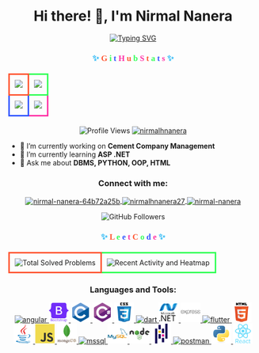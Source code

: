 <h1 align="center">Hi there! 👋, I'm Nirmal Nanera</h1>
<p align="center">
<a href="https://github.com/NirmalHNanera">
    <img src="https://readme-typing-svg.demolab.com?font=Georgia&size=18&duration=2000&pause=100&multiline=true&width=500&height=100&lines=Nirmal+Nanera;Versatile+Developer;Full+Stack+Developer+%7C+B.Tech+Student+%7C+Passionate;Data+Structure+%7C+DBMS+%7C+Python+%7C+AI/ML+Enthusiast" alt="Typing SVG" />
</a>
</p>
<h3 align="center" style="color: #37BCF6; font-family: Georgia, 'Times New Roman', Times, serif;">
  ✨ <span style="color: #FF5733;">G</span>
  <span style="color: #33FF57;">i</span>
  <span style="color: #3357FF;">t</span>
  <span style="color: #FF33A6;">H</span>
  <span style="color: #FF5733;">u</span>
  <span style="color: #33FF57;">b</span>
  <span style="color: #3357FF;"> </span>
  <span style="color: #FF33A6;">S</span>
  <span style="color: #FF5733;">t</span>
  <span style="color: #33FF57;">a</span>
  <span style="color: #3357FF;">t</span>
  <span style="color: #FF33A6;">s</span> ✨
</h3>

<table align="center" style="border-collapse: collapse; margin: 20px auto;">
  <tr>
    <td align="center" style="padding: 10px; border: 3px solid #FF5733; border-radius: 10px;">
      <a href="https://github.com/NirmalHNanera">
        <img src="https://github-stats-alpha.vercel.app/api?username=NirmalHNanera&cc=22272e&tc=37BCF6&ic=fff&bc=0000" width="400" />
      </a>
    </td>
    <td align="center" style="padding: 10px; border: 3px solid #33FF57; border-radius: 10px;">
      <a href="https://github.com/NirmalHNanera">
        <img src="https://github-readme-stats.vercel.app/api?username=nirmalhnanera&show_icons=true&locale=en&theme=dark&card_width=400" width="400" />
      </a>
    </td>
  </tr>
  <tr>
    <td align="center" style="padding: 10px; border: 3px solid #3357FF; border-radius: 10px;">
      <a href="https://github.com/NirmalHNanera">
        <img src="https://github-readme-streak-stats.herokuapp.com/?user=nirmalhnanera&theme=dark" width="400" />
      </a>
    </td>
    <td align="center" style="padding: 10px; border: 3px solid #FF33A6; border-radius: 10px;">
      <a href="https://github.com/NirmalHNanera">
        <img src="https://github-readme-stats.vercel.app/api/top-langs?username=nirmalhnanera&show_icons=true&locale=en&layout=compact&theme=dark&card_width=400" width="400" />
      </a>
    </td>
  </tr>
</table>


<p align="center">
    <img src="https://komarev.com/ghpvc/?username=nirmalhnanera&label=Profile%20views&color=0e75b6&style=flat" alt="Profile Views" />
    <a href="https://github.com/ryo-ma/github-profile-trophy">
        <img src="https://github-profile-trophy.vercel.app/?username=nirmalhnanera&theme=darkhub&margin-w=15&margin-h=15" alt="nirmalhnanera" />
    </a>
</p>



- 🔭 I’m currently working on **Cement Company Management**
- 🌱 I’m currently learning **ASP .NET**
- 💬 Ask me about **DBMS, PYTHON, OOP, HTML**

<h3 align="center">Connect with me:</h3>
<p align="center">
    <a href="https://linkedin.com/in/nirmal-nanera-64b72a25b" target="blank">
        <img align="center" src="https://raw.githubusercontent.com/rahuldkjain/github-profile-readme-generator/master/src/images/icons/Social/linked-in-alt.svg" alt="nirmal-nanera-64b72a25b" height="30" width="40" />
    </a>
    <a href="https://www.hackerrank.com/nirmalhnanera27" target="blank">
        <img align="center" src="https://raw.githubusercontent.com/rahuldkjain/github-profile-readme-generator/master/src/images/icons/Social/hackerrank.svg" alt="nirmalhnanera27" height="30" width="40" />
    </a>
    <a href="https://www.leetcode.com/nirmal-nanera" target="blank">
        <img align="center" src="https://raw.githubusercontent.com/rahuldkjain/github-profile-readme-generator/master/src/images/icons/Social/leet-code.svg" alt="nirmal-nanera" height="30" width="40" />
    </a>
</p>

<p align="center">
    <img src="https://img.shields.io/github/followers/nirmalhnanera?label=GitHub%20Followers&style=for-the-badge" alt="GitHub Followers" />
    
</p>

<h3 align="center" style="color: #37BCF6; font-family: Georgia, 'Times New Roman', Times, serif;">
  ✨ <span style="color: #FF5733;">L</span>
  <span style="color: #33FF57;">e</span>
  <span style="color: #3357FF;">e</span>
  <span style="color: #FF33A6;">t</span>
  <span style="color: #FF5733;">C</span>
  <span style="color: #33FF57;">o</span>
  <span style="color: #3357FF;">d</span>
  <span style="color: #FF33A6;">e</span> ✨
</h3>

<table align="center" style="border-collapse: collapse; margin: 20px auto;">
  <tr>
    <td align="center" style="padding: 10px; border: 3px solid #FF5733; border-radius: 10px;">
      <!-- Replace with actual image URL for total solved problems -->
      <img src="https://dummyimage.com/400x200/22272e/37BCF6&text=Total+Solved+Problems:+Easy:+X,+Medium:+Y,+Hard:+Z" alt="Total Solved Problems" width="400" />
    </td>
    <td align="center" style="padding: 10px; border: 3px solid #33FF57; border-radius: 10px;">
      <!-- Replace with actual image URL for recent activity and heatmap -->
      <img src="https://leetcard.jacoblin.cool/nirmal-nanera?theme=dark&font=Karma&ext=activity&ext=heatmap" alt="Recent Activity and Heatmap" width="400" />
    </td>
  </tr>
</table>

<h3 align="center">Languages and Tools:</h3>
<p align="center">
    <a href="https://angular.io" target="_blank" rel="noreferrer">
        <img src="https://angular.io/assets/images/logos/angular/angular.svg" alt="angular" width="40" height="40"/>
    </a>
    <a href="https://getbootstrap.com" target="_blank" rel="noreferrer">
        <img src="https://raw.githubusercontent.com/devicons/devicon/master/icons/bootstrap/bootstrap-plain-wordmark.svg" alt="bootstrap" width="40" height="40"/>
    </a>
    <a href="https://www.cprogramming.com/" target="_blank" rel="noreferrer">
        <img src="https://raw.githubusercontent.com/devicons/devicon/master/icons/c/c-original.svg" alt="c" width="40" height="40"/>
    </a>
    <a href="https://www.w3schools.com/cs/" target="_blank" rel="noreferrer">
        <img src="https://raw.githubusercontent.com/devicons/devicon/master/icons/csharp/csharp-original.svg" alt="csharp" width="40" height="40"/>
    </a>
    <a href="https://www.w3schools.com/css/" target="_blank" rel="noreferrer">
        <img src="https://raw.githubusercontent.com/devicons/devicon/master/icons/css3/css3-original-wordmark.svg" alt="css3" width="40" height="40"/>
    </a>
    <a href="https://dart.dev" target="_blank" rel="noreferrer">
        <img src="https://www.vectorlogo.zone/logos/dartlang/dartlang-icon.svg" alt="dart" width="40" height="40"/>
    </a>
    <a href="https://dotnet.microsoft.com/" target="_blank" rel="noreferrer">
        <img src="https://raw.githubusercontent.com/devicons/devicon/master/icons/dot-net/dot-net-original-wordmark.svg" alt="dotnet" width="40" height="40"/>
    </a>
    <a href="https://expressjs.com" target="_blank" rel="noreferrer">
        <img src="https://raw.githubusercontent.com/devicons/devicon/master/icons/express/express-original-wordmark.svg" alt="express" width="40" height="40"/>
    </a>
    <a href="https://flutter.dev" target="_blank" rel="noreferrer">
        <img src="https://www.vectorlogo.zone/logos/flutterio/flutterio-icon.svg" alt="flutter" width="40" height="40"/>
    </a>
    <a href="https://www.w3.org/html/" target="_blank" rel="noreferrer">
        <img src="https://raw.githubusercontent.com/devicons/devicon/master/icons/html5/html5-original-wordmark.svg" alt="html5" width="40" height="40"/>
    </a>
    <a href="https://www.java.com" target="_blank" rel="noreferrer">
        <img src="https://raw.githubusercontent.com/devicons/devicon/master/icons/java/java-original.svg" alt="java" width="40" height="40"/>
    </a>
    <a href="https://developer.mozilla.org/en-US/docs/Web/JavaScript" target="_blank" rel="noreferrer">
        <img src="https://raw.githubusercontent.com/devicons/devicon/master/icons/javascript/javascript-original.svg" alt="javascript" width="40" height="40"/>
    </a>
    <a href="https://www.mongodb.com/" target="_blank" rel="noreferrer">
        <img src="https://raw.githubusercontent.com/devicons/devicon/master/icons/mongodb/mongodb-original-wordmark.svg" alt="mongodb" width="40" height="40"/>
    </a>
    <a href="https://www.microsoft.com/en-us/sql-server" target="_blank" rel="noreferrer">
        <img src="https://www.svgrepo.com/show/303229/microsoft-sql-server-logo.svg" alt="mssql" width="40" height="40"/>
    </a>
    <a href="https://www.mysql.com/" target="_blank" rel="noreferrer">
        <img src="https://raw.githubusercontent.com/devicons/devicon/master/icons/mysql/mysql-original-wordmark.svg" alt="mysql" width="40" height="40"/>
    </a>
    <a href="https://nodejs.org" target="_blank" rel="noreferrer">
        <img src="https://raw.githubusercontent.com/devicons/devicon/master/icons/nodejs/nodejs-original-wordmark.svg" alt="nodejs" width="40" height="40"/>
    </a>
    <a href="https://pandas.pydata.org/" target="_blank" rel="noreferrer">
        <img src="https://raw.githubusercontent.com/devicons/devicon/2ae2a900d2f041da66e950e4d48052658d850630/icons/pandas/pandas-original.svg" alt="pandas" width="40" height="40"/>
    </a>
    <a href="https://postman.com" target="_blank" rel="noreferrer">
        <img src="https://www.vectorlogo.zone/logos/getpostman/getpostman-icon.svg" alt="postman" width="40" height="40"/>
    </a>
    <a href="https://www.python.org" target="_blank" rel="noreferrer">
        <img src="https://raw.githubusercontent.com/devicons/devicon/master/icons/python/python-original.svg" alt="python" width="40" height="40"/>
    </a>
    <a href="https://reactjs.org/" target="_blank" rel="noreferrer">
        <img src="https://raw.githubusercontent.com/devicons/devicon/master/icons/react/react-original-wordmark.svg" alt="react" width="40" height="40"/>
    </a>
</p>
